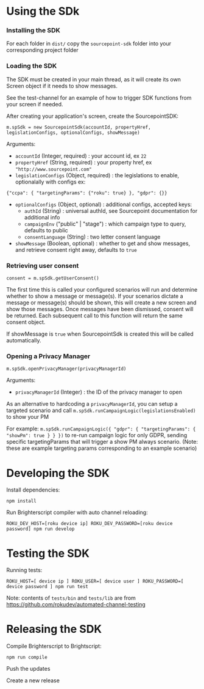 # Using the SDk

### Installing the SDK

For each folder in `dist/` copy the `sourcepoint-sdk` folder into your corresponding project folder

### Loading the SDK

The SDK must be created in your main thread, as it will create its own Screen object if it needs to show messages.

See the test-channel for an example of how to trigger SDK functions from your screen if needed.

After creating your application's screen, create the SourcepointSDK:
```
m.spSdk = new SourcepointSdk(accountId, propertyHref, legislationConfigs, optionalConfigs, showMessage)
```
Arguments:
- `accountId` (Integer, required) : your account id, ex `22`
- `propertyHref` (String, required) : your property href, ex `"http://www.sourcepoint.com"`
- `legislationConfigs` (Object, required) : the legislations to enable, optionalally with configs
ex:
```
{"ccpa": { "targetingParams": {"roku": true} }, "gdpr": {}}
```
- `optionalConfigs` (Object, optional) : additional configs, accepted keys:
  - `authId` (String) : universal authId, see Sourcepoint documentation for additional info
  - `campaignEnv` ("public" | "stage") : which campaign type to query, defaults to public
  - `consentLanguage` (String) : two letter consent language 
- `showMessage` (Boolean, optional) : whether to get and show messages, and retrieve consent right away, defaults to `true`

### Retrieving user consent
```
consent = m.spSdk.getUserConsent()
```
The first time this is called your configured scenarios will run and determine whether to show a message or message(s). 
If your scenarios dictate a message or message(s) should be shown, this will create a new screen and show those messages. Once messages have been dismissed, consent will be returned. Each subsequent call to this function will return the same consent object.

If showMessage is `true` when SourcepointSdk is created this will be called automatically.

### Opening a Privacy Manager
```
m.spSdk.openPrivacyManager(privacyManagerId)
```
Arguments:
- `privacyManagerId` (Integer) : the ID of the privacy manager to open

As an alternative to hardcoding a `privacyManagerId`, you can setup a targeted scenario and call `m.spSdk.runCampaignLogic(legislationsEnabled)` to show your PM

For example: `m.spSdk.runCampaignLogic({ "gdpr": { "targetingParams": { "showPm": true } } })` to re-run campaign logic for only GDPR, sending specific targetingParams that will trigger a show PM always scenario. (Note: these are example targeting params corresponding to an example scenario)

# Developing the SDK

Install dependencies:

`npm install`

Run Brighterscript compiler with auto channel reloading:

`ROKU_DEV_HOST=[roku device ip] ROKU_DEV_PASSWORD=[roku device password] npm run develop`

# Testing the SDK

Running tests:

`ROKU_HOST=[ device ip ] ROKU_USER=[ device user ] ROKU_PASSWORD=[ device password ] npm run test`

Note: contents of `tests/bin` and `tests/lib` are from https://github.com/rokudev/automated-channel-testing

# Releasing the SDK

Compile Brighterscript to Brightscript:

`npm run compile`

Push the updates

Create a new release
